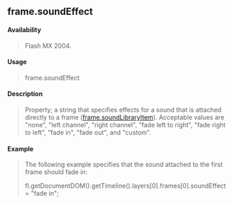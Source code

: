 ## frame.soundEffect

#### Availability

> Flash MX 2004.

#### Usage

> frame.soundEffect

#### Description

> Property; a string that specifies effects for a sound that is attached directly to a frame ([frame.soundLibraryItem](#frame.soundLibraryItem)). Acceptable values are "none", "left channel", "right channel", "fade left to right", "fade right to left", "fade in", "fade out", and "custom".

#### Example

> The following example specifies that the sound attached to the first frame should fade in:
>
> fl.getDocumentDOM().getTimeline().layers\[0\].frames\[0\].soundEffect = "fade in";

<span id="frame.soundLibraryItem" class="anchor"></span>
